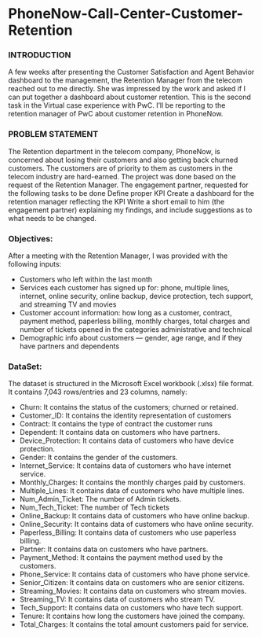 # PhoneNow-Call-Center-Customer-Retention

### INTRODUCTION
A few weeks after presenting the Customer Satisfaction and Agent Behavior dashboard to the management, the Retention Manager from the telecom reached out to me directly. She was impressed by the work and asked if I can put together a dashboard about customer retention.
This is the second task in the Virtual case experience with PwC. I’ll be reporting to the retention manager of PwC about customer retention in PhoneNow.

### PROBLEM STATEMENT
The Retention department in the telecom company, PhoneNow, is concerned about losing their customers and also getting back churned customers. The customers are of priority to them as customers in the telecom industry are hard-earned.
The project was done based on the request of the Retention Manager. The engagement partner, requested for the following tasks to be done
Define proper KPI
Create a dashboard for the retention manager reflecting the KPI
Write a short email to him (the engagement partner) explaining my findings, and include suggestions as to what needs to be changed.


### Objectives:
After a meeting with the Retention Manager, I was provided with the following inputs:
- Customers who left within the last month
- Services each customer has signed up for: phone, multiple lines, internet, online security, online backup, device protection, tech
support, and streaming TV and movies
- Customer account information: how long as a customer, contract, payment method, paperless billing, monthly charges, total charges
and number of tickets opened in the categories administrative and technical
- Demographic info about customers — gender, age range, and if they have partners and dependents

### DataSet:
The dataset is structured in the Microsoft Excel workbook (.xlsx) file format. It contains 7,043 rows/entries and 23 columns, namely:
-  Churn: It contains the status of the customers; churned or retained.
- Customer_ID: It contains the identity representation of customers
-  Contract: It contains the type of contract the customer runs
- Dependent: It contains data on customers who have partners.
- Device_Protection: It contains data of customers who have device protection.
-  Gender: It contains the gender of the customers.
- Internet_Service: It contains data of customers who have internet service.
- Monthly_Charges: It contains the monthly charges paid by customers.
-  Multiple_Lines: It contains data of customers who have multiple lines.
- Num_Admin_Ticket: The number of Admin tickets.
-  Num_Tech_Ticket: The number of Tech tickets
- Online_Backup: It contains data of customers who have online backup.
- Online_Security: It contains data of customers who have online security.
- Paperless_Billing: It contains data of customers who use paperless billing.
- Partner: It contains data on customers who have partners.
- Payment_Method: It contains the payment method used by the customers.
- Phone_Service: It contains data of customers who have phone service.
- Senior_Citizen: It contains data on customers who are senior citizens.
- Streaming_Movies: It contains data on customers who stream movies.
- Streaming_TV: It contains data of customers who stream TV.
- Tech_Support: It contains data on customers who have tech support.
- Tenure: It contains how long the customers have joined the company.
- Total_Charges: It contains the total amount customers paid for service.
